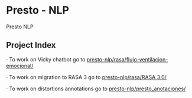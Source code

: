 # Presto - NLP

Presto NLP

## Project Index

· To work on Vicky chatbot go to [presto-nlp/rasa/flujo-ventilacion-emocional/](https://github.com/TeMU-BSC/presto-nlp/tree/master/rasa/flujo-ventilacion-emocional)


· To work on migration to RASA 3 go to [presto-nlp/rasa/RASA 3.0/](https://github.com/TeMU-BSC/presto-nlp/tree/master/rasa/RASA%203.0)


· To work on distortions annotations go to [presto-nlp/presto_anotaciones/](https://github.com/TeMU-BSC/presto-nlp/tree/master/presto_anotaciones)
